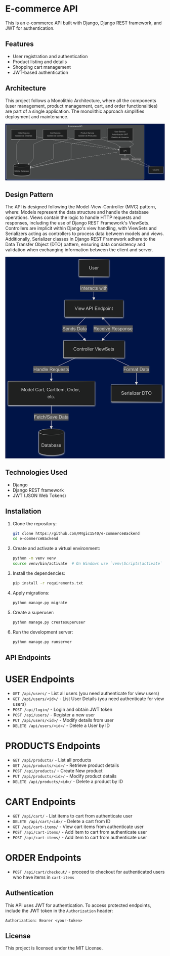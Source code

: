 # E-commerce API

This is an e-commerce API built with Django, Django REST framework, and JWT for authentication.

## Features

- User registration and authentication
- Product listing and details
- Shopping cart management
- JWT-based authentication

## Architecture

This project follows a Monolithic Architecture, where all the components (user management, product management, cart, and order functionalities) are part of a single application. The monolithic approach simplifies deployment and maintenance.

![Architecture Diagram](docs\imgs\architecture_diagram.png)


## Design Pattern

The API is designed following the Model-View-Controller (MVC) pattern, where:
Models represent the data structure and handle the database operations.
Views contain the logic to handle HTTP requests and responses, including the use of Django REST Framework's ViewSets.
Controllers are implicit within Django's view handling, with ViewSets and Serializers acting as controllers to process data between models and views.
Additionally, Serializer classes in Django REST Framework adhere to the Data Transfer Object (DTO) pattern, ensuring data consistency and validation when exchanging information between the client and server.

![MVC_pattern](docs/imgs/MVC_pattern.png)

## Technologies Used

- Django
- Django REST framework
- JWT (JSON Web Tokens)

## Installation

1. Clone the repository:
    ```bash
    git clone https://github.com/M4gic1540/e-commerceBackend
    cd e-commerceBackend
    ```

2. Create and activate a virtual environment:
    ```bash
    python -m venv venv
    source venv/bin/activate  # On Windows use `venv\Scripts\activate`
    ```

3. Install the dependencies:
    ```bash
    pip install -r requirements.txt
    ```

4. Apply migrations:
    ```bash
    python manage.py migrate
    ```

5. Create a superuser:
    ```bash
    python manage.py createsuperuser
    ```

6. Run the development server:
    ```bash
    python manage.py runserver
    ```

## API Endpoints

# USER Endpoints
- `GET /api/users/` -  List all users (you need authenticate for view users)
- `GET /api/users/<id>/` - List User Details (you need authenticate for view users)
- `POST /api/login/` - Login and obtain JWT token
- `POST /api/users/` - Register a new user
- `PUT /api/users/<id>/` - Modify details from user 
- `DELETE /api/users/<id>/` - Delete a User by ID

# PRODUCTS Endpoints
- `GET /api/products/` - List all products
- `GET /api/products/<id>/` - Retrieve product details
- `POST /api/products/` - Create New product
- `PUT /api/products/<id>/` - Modify product details
- `DELETE /api/products/<id>/` - Delete a product by ID

# CART Endpoints
- `GET /api/cart/` - List items to cart from authenticate user
- `DELETE /api/cart/<id>/` - Delete a cart from ID
- `GET /api/cart-items/` - View cart items from authenticate user
- `POST /api/cart-items/` - Add item to cart from authenticate user
- `POST /api/cart-items/` - Add item to cart from authenticate user

# ORDER Endpoints

- `POST /api/cart/checkout/` - proceed to checkout for authenticated users who have items in `cart-items`


## Authentication

This API uses JWT for authentication. To access protected endpoints, include the JWT token in the `Authorization` header:

```
Authorization: Bearer <your-token>
```

## License

This project is licensed under the MIT License.

